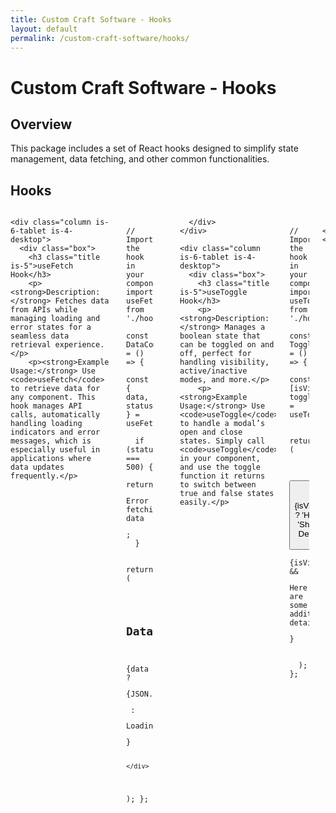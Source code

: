 ```yaml
---
title: Custom Craft Software - Hooks
layout: default
permalink: /custom-craft-software/hooks/
---
```


<div class="has-text-centered">
  <h1>Custom Craft Software - Hooks</h1>
  <h2>Overview</h2>
  <p>This package includes a set of React hooks designed to simplify state management, data fetching, and other common functionalities.</p>
  <h2>Hooks</h2>
</div>

<div class="container">
  <div class="columns is-multiline">
    
    <div class="column is-6-tablet is-4-desktop">
      <div class="box">
        <h3 class="title is-5">useFetch Hook</h3>
        <p><strong>Description:</strong> Fetches data from APIs while managing loading and error states for a seamless data retrieval experience.</p>
        <p><strong>Example Usage:</strong> Use <code>useFetch</code> to retrieve data for any component. This hook manages API calls, automatically handling loading indicators and error messages, which is especially useful in applications where data updates frequently.</p>
        
<pre><code class="language-typescript">
// Import the hook in your component
import useFetch from './hooks/useFetch';

const DataComponent = () => {
  const { data, statusCode } = useFetch('https://api.example.com/data');

  if (statusCode === 500) {
    return <p>Error fetching data</p>;
  }

  return (
    <div>
      <h2>Data</h2>
      {data ? <pre>{JSON.stringify(data, null, 2)}</pre> : <p>Loading...</p>}
    </div>
  );
};
</code></pre>

      </div>
    </div>

    <div class="column is-6-tablet is-4-desktop">
      <div class="box">
        <h3 class="title is-5">useToggle Hook</h3>
        <p><strong>Description:</strong> Manages a boolean state that can be toggled on and off, perfect for handling visibility, active/inactive modes, and more.</p>
        <p><strong>Example Usage:</strong> Use <code>useToggle</code> to handle a modal’s open and close states. Simply call <code>useToggle</code> in your component, and use the toggle function it returns to switch between true and false states easily.</p>
        
<pre><code class="language-typescript">
// Import the hook in your component
import useToggle from './hooks/useToggle';

const ToggleComponent = () => {
  const [isVisible, toggleVisibility] = useToggle();

  return (
    <div>
      <button onClick={toggleVisibility}>
        {isVisible ? 'Hide' : 'Show'} Details
      </button>
      {isVisible && <p>Here are some additional details!</p>}
    </div>
  );
};
</code></pre>

      </div>
    </div>

  </div>
</div>